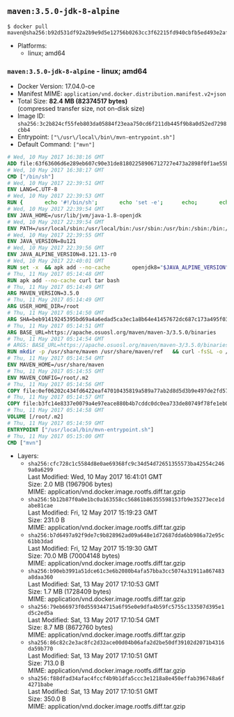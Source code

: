 ## `maven:3.5.0-jdk-8-alpine`

```console
$ docker pull maven@sha256:b92d531df92a2b9e9d5e12756b0263cc3f62215fd940cbfb5ed493e2af8a42e7
```

-	Platforms:
	-	linux; amd64

### `maven:3.5.0-jdk-8-alpine` - linux; amd64

-	Docker Version: 17.04.0-ce
-	Manifest MIME: `application/vnd.docker.distribution.manifest.v2+json`
-	Total Size: **82.4 MB (82374517 bytes)**  
	(compressed transfer size, not on-disk size)
-	Image ID: `sha256:3c2b824cf55feb803da05884f23eaa750cd6f211db445f9b8a0d52ed7298cbb4`
-	Entrypoint: `["\/usr\/local\/bin\/mvn-entrypoint.sh"]`
-	Default Command: `["mvn"]`

```dockerfile
# Wed, 10 May 2017 16:38:16 GMT
ADD file:63f63606d6e289eb607c90e31de81802258906712727e473a2898f0f1ae55bb5 in / 
# Wed, 10 May 2017 16:38:17 GMT
CMD ["/bin/sh"]
# Wed, 10 May 2017 22:39:51 GMT
ENV LANG=C.UTF-8
# Wed, 10 May 2017 22:39:53 GMT
RUN { 		echo '#!/bin/sh'; 		echo 'set -e'; 		echo; 		echo 'dirname "$(dirname "$(readlink -f "$(which javac || which java)")")"'; 	} > /usr/local/bin/docker-java-home 	&& chmod +x /usr/local/bin/docker-java-home
# Wed, 10 May 2017 22:39:54 GMT
ENV JAVA_HOME=/usr/lib/jvm/java-1.8-openjdk
# Wed, 10 May 2017 22:39:54 GMT
ENV PATH=/usr/local/sbin:/usr/local/bin:/usr/sbin:/usr/bin:/sbin:/bin:/usr/lib/jvm/java-1.8-openjdk/jre/bin:/usr/lib/jvm/java-1.8-openjdk/bin
# Wed, 10 May 2017 22:39:55 GMT
ENV JAVA_VERSION=8u121
# Wed, 10 May 2017 22:39:56 GMT
ENV JAVA_ALPINE_VERSION=8.121.13-r0
# Wed, 10 May 2017 22:40:01 GMT
RUN set -x 	&& apk add --no-cache 		openjdk8="$JAVA_ALPINE_VERSION" 	&& [ "$JAVA_HOME" = "$(docker-java-home)" ]
# Thu, 11 May 2017 05:14:48 GMT
RUN apk add --no-cache curl tar bash
# Thu, 11 May 2017 05:14:49 GMT
ARG MAVEN_VERSION=3.5.0
# Thu, 11 May 2017 05:14:49 GMT
ARG USER_HOME_DIR=/root
# Thu, 11 May 2017 05:14:50 GMT
ARG SHA=beb91419245395bd69a4a6edad5ca3ec1a8b64e41457672dc687c173a495f034
# Thu, 11 May 2017 05:14:51 GMT
ARG BASE_URL=https://apache.osuosl.org/maven/maven-3/3.5.0/binaries
# Thu, 11 May 2017 05:14:54 GMT
# ARGS: BASE_URL=https://apache.osuosl.org/maven/maven-3/3.5.0/binaries MAVEN_VERSION=3.5.0 SHA=beb91419245395bd69a4a6edad5ca3ec1a8b64e41457672dc687c173a495f034 USER_HOME_DIR=/root
RUN mkdir -p /usr/share/maven /usr/share/maven/ref   && curl -fsSL -o /tmp/apache-maven.tar.gz ${BASE_URL}/apache-maven-$MAVEN_VERSION-bin.tar.gz   && echo "${SHA}  /tmp/apache-maven.tar.gz" | sha256sum -c -   && tar -xzf /tmp/apache-maven.tar.gz -C /usr/share/maven --strip-components=1   && rm -f /tmp/apache-maven.tar.gz   && ln -s /usr/share/maven/bin/mvn /usr/bin/mvn
# Thu, 11 May 2017 05:14:54 GMT
ENV MAVEN_HOME=/usr/share/maven
# Thu, 11 May 2017 05:14:55 GMT
ENV MAVEN_CONFIG=/root/.m2
# Thu, 11 May 2017 05:14:56 GMT
COPY file:0ef06202c434fd6422eaf47010435819a589a77ab2d8d5d3b9e497de2fd57b3f in /usr/local/bin/mvn-entrypoint.sh 
# Thu, 11 May 2017 05:14:57 GMT
COPY file:b3fc14e8337e0079a4e97eace880b4b7cddc0dc0ea733de80749f78fe1eb089a in /usr/share/maven/ref/ 
# Thu, 11 May 2017 05:14:58 GMT
VOLUME [/root/.m2]
# Thu, 11 May 2017 05:14:59 GMT
ENTRYPOINT ["/usr/local/bin/mvn-entrypoint.sh"]
# Thu, 11 May 2017 05:15:00 GMT
CMD ["mvn"]
```

-	Layers:
	-	`sha256:cfc728c1c5584d8e0ae69368fc9c34d54d72651355573ba42554c2469a0a6299`  
		Last Modified: Wed, 10 May 2017 16:41:01 GMT  
		Size: 2.0 MB (1967906 bytes)  
		MIME: application/vnd.docker.image.rootfs.diff.tar.gzip
	-	`sha256:5b12b87f0a0e1bc0a163558cc56861b86355598153fb9e35273ece1dabe81cae`  
		Last Modified: Fri, 12 May 2017 15:19:23 GMT  
		Size: 231.0 B  
		MIME: application/vnd.docker.image.rootfs.diff.tar.gzip
	-	`sha256:b7d6497a92f9de7c9b828962ad09a648e1d72687dda6bb986a72e95c61bb3dad`  
		Last Modified: Fri, 12 May 2017 15:19:30 GMT  
		Size: 70.0 MB (70004148 bytes)  
		MIME: application/vnd.docker.image.rootfs.diff.tar.gzip
	-	`sha256:b90eb3991a51dce61c3e6b2080b4afa57bba3cc5074a31911a867483a8daa360`  
		Last Modified: Sat, 13 May 2017 17:10:53 GMT  
		Size: 1.7 MB (1728409 bytes)  
		MIME: application/vnd.docker.image.rootfs.diff.tar.gzip
	-	`sha256:79eb66973f0d559344715a6f95e0e9dfa4b59fc5755c133507d395e1d5c2ed5a`  
		Last Modified: Sat, 13 May 2017 17:10:54 GMT  
		Size: 8.7 MB (8672760 bytes)  
		MIME: application/vnd.docker.image.rootfs.diff.tar.gzip
	-	`sha256:86c82c2e3ac8fc2d32ace00d04b06afa2d2be50df39102d2071b4316da59b770`  
		Last Modified: Sat, 13 May 2017 17:10:51 GMT  
		Size: 713.0 B  
		MIME: application/vnd.docker.image.rootfs.diff.tar.gzip
	-	`sha256:f88dfad34afac4fccf4b9b1dfa5ccc3e1218a8e450effab396748a6f4271babe`  
		Last Modified: Sat, 13 May 2017 17:10:51 GMT  
		Size: 350.0 B  
		MIME: application/vnd.docker.image.rootfs.diff.tar.gzip
